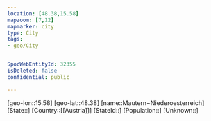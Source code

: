 ```yaml
---
location: [48.38,15.58]
mapzoom: [7,12] 
mapmarker: city 
type: City
tags:
- geo/City


SpocWebEntityId: 32355
isDeleted: false
confidential: public

---
```

[geo-lon::15.58]
[geo-lat::48.38]
[name::Mautern~Niederoesterreich]
[State::]
[Country::[[Austria]]]
[StateId::]
[Population::]
[Unknown::]

